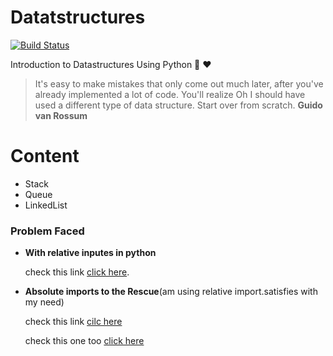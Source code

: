 # Datatstructures
[![Build Status](https://travis-ci.org/sabareeshkk/Datatstructures.svg?branch=master)](https://travis-ci.org/sabareeshkk/Datatstructures)

Introduction to Datastructures Using Python :snake: :heart:

>It's easy to make mistakes that only come out much later, after you've already implemented a lot of code. You'll realize Oh I should have used a different type of data structure. Start over from scratch.
>**Guido van Rossum**

# Content
  - Stack
  - Queue
  - LinkedList

### Problem Faced

*   **With relative inputes in python** 

    check this link [click here](http://stackoverflow.com/questions/1918539/can-anyone-explain-pythons-relative-imports).

*   **Absolute imports to the Rescue**(am using relative import.satisfies with my need)
   
    check this link [cilc here](http://stackoverflow.com/questions/4542352/import-from-sibling-directory)
    
    check this one too [click here](https://askubuntu.com/questions/470982/how-to-add-a-python-module-to-syspath/471168) 
    